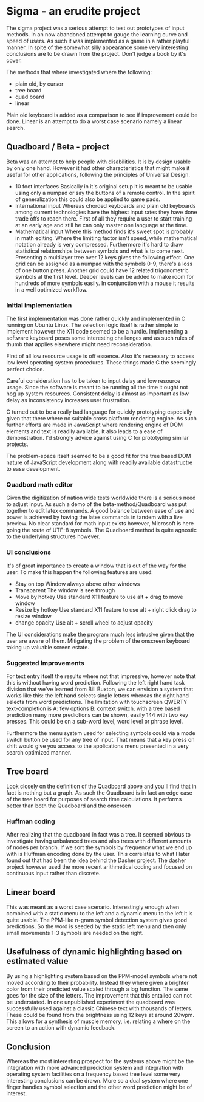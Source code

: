 # Sigma - an erudite project

The sigma project was a serious attempt to test out prototypes of input methods. In an now abandoned attempt to gauge the learning curve and speed of users. As such it was implemented as a game in a rather playful manner. In spite of the  somewhat silly appearance some very interesting conclusions are to be drawn from  the project. Don't judge a book by it's cover. 

The methods that where investigated where the following:
- plain old, by cursor
- tree board
- quad board
- linear

Plain  old keyboard is added as a comparison to see if improvement could be done. Linear is an attempt to do a worst case scenario namely a linear  search.  

## Quadboard / Beta - project
Beta was an attempt to help people with disabilities. It is by design usable by only one hand. However it had other characteristics that might make it useful for other applications, following the principles of Universal Design. 

 - 10 foot interfaces
Basically in it's original setup it is meant to be usable using only a numpad or say the buttons of a remote control. In the spirit of generalization this could also be applied to game pads. 
- International input
Whereas chorded keyboards and plain old keyboards among current technologies have the highest input rates they have done trade offs to reach there. First of all they require a user to start training at an early age and still he can only master one language at the time. 
- Mathematical input
Where this method finds it's sweet spot is probably in math editing. Where the limiting factor isn't speed, while mathematical notation  already is very compressed. Furthermore it's hard to draw statistical relationships between symbols and what is to come next. Presenting a multilayer tree over 12 keys gives the following effect. One grid can be assigned as a numpad with the symbols 0-9, there's  a loss of one button press. Another grid could have 12 related trigonometric symbols at the first level. Deeper levels can  be added to make room for hundreds of more symbols easily. In conjunction with a mouse it results in a well optimized workflow. 

### Initial implementation
The first implementation was done rather quickly and implemented in C running on Ubuntu Linux. The selection logic itself is rather simple to implement however the X11 code seemed to be a hurdle. Implementing a software keyboard poses some interesting challenges and as such rules of thumb that applies elsewhere might need reconsideration. 

First of all low resource usage is off essence. Also it's necessary to access low level operating system procedures. These things made C the seemingly perfect choice. 

Careful consideration has to be taken to input delay and  low resource usage. Since the software is meant to be running all the time it ought not hog up system resources. Consistent delay is  almost as  important as  low delay as inconsistency increases user frustration. 

C turned out to be a really bad language for quickly prototyping especially given that there where no suitable cross platform rendering engine.  As such further efforts are made in JavaScript where rendering engine of DOM elements  and text is readily available. It also leads to a ease  of demonstration. I'd strongly advice against using C for prototyping similar projects. 

The problem-space itself seemed to be a good fit for the tree based DOM nature of JavaScript development along with  readily available datastructre to ease development. 

### Quadbord math editor
Given the digitization of nation wide tests worldwide there is a serious need to adjust input. As such a demo of the beta-method/Quadboard was put together to edit latex commands. A good balance between ease of use and power is achieved by having the latex commands in  tandem  with a live preview. No clear standard for math input exists however, Microsoft is here going the route of UTF-8 symbols. The Quadboard  method is quite agnostic to the underlying  structures however.

### UI conclusions
It's of great importance to create a window that is out of the way for the user. To make this happen the following features are used:
- Stay  on  top
Window always above other windows
- Transparent
The window is see through
- Move by hotkey
Use standard X11 feature to use  alt + drag to move window
- Resize by hotkey
Use standard X11 feature to use  alt + right click drag to resize window
- change opacity
Use alt + scroll wheel to adjust opacity 

The UI considerations make the program much less intrusive given that the user are aware of them. Mitigating the problem of the onscreen keyboard taking up valuable screen estate. 

### Suggested Improvements
For text entry itself the results where not that impressive, however note that this is without having word prediction. Following the left  right hand task division that we've learned from  Bill Buxton, we can envision a system that works like this: the left hand selects single letters whereas the right hand selects from word predictions. The limitation with touchscreen QWERTY text-completion is 
A: few options 
B: context switch. 
with a tree based prediction many more predictions can be shown, easily 144 with two key presses. This  could be on a sub-word level,  word level or phrase level.

Furthermore the menu system used for selecting symbols could via a mode switch button be used for any tree of input. That means that a key press on shift would give you access to the applications menu presented in a very search  optimized manner.

## Tree board
Look closely on the definition of the Quadboard above and you'll find that in fact is nothing but a graph. As such the Quadboard is in fact an edge case of the tree  board for purposes of search time calculations. It performs better than both the Quadboard and the onscreen  

### Huffman coding
After realizing that the quadboard in fact was a tree. It seemed obvious to investigate having unbalanced trees and also trees  with different amounts of nodes per branch. If we sort the symbols  by frequency what  we end up with is Huffman encoding done by the user.  This correlates to what I later found out that had been the idea behind the Dasher project. The dasher project however used the more recent arithmetical coding and focused on continuous input rather than discrete. 

## Linear board
This was meant as a worst case scenario. Interestingly enough when combined with a static menu to the left and a dynamic menu to the left it is quite usable. The PPM-like n-gram symbol  detection system gives good predictions. So the word is seeded by the static  left  menu and then only small movements 1-3 symbols are needed on  the right.   

## Usefulness of dynamic highlighting based on estimated value
By using a highlighting system based on the PPM-model symbols where not moved according to their probability. Instead they where given a brighter color from their predicted value scaled through a log function. The same goes for the size of the letters. The improvement that this entailed can not be understated. In one unpublished experiment the quadboard was successfully used  against a  classic Chinese text  with thousands of letters. These could be found from the brightness using 12 keys at around 20wpm. This allows for a synthesis of muscle memory, i.e. relating a where on the screen to an action with dynamic feedback.

## Conclusion
Whereas the most interesting prospect for the systems above might be the integration with more advanced prediction system and integration with operating system facilities on a frequency based tree level  some very interesting conclusions can be drawn. More so a dual system  where one finger handles symbol  selection  and the other word prediction might be of interest.  
